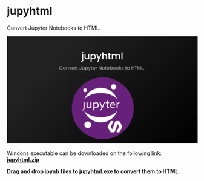 # jupyhtml
Convert Jupyter Notebooks to HTML.  

<div align="left">
<img src="Image.png" width="600">
</div>

Windons executable can be downloaded on the following link:  
[**jupyhtml.zip**](https://github.com/RyokoKuga/jupyhtml/releases/download/v1.0.0/jupyhtml.zip)  

**Drag and drop ipynb files to jupyhtml.exe to convert them to HTML.**
